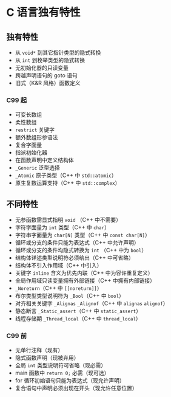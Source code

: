 # C 语言独有特性

## 独有特性

- 从 `void*` 到其它指针类型的隐式转换
- 从 `int` 到枚举类型的隐式转换
- 无初始化器的只读变量
- 跨越声明语句的 goto 语句
- 旧式（K&R 风格）函数定义

### C99 起

- 可变长数组
- 柔性数组
- `restrict` 关键字
- 额外数组形参语法
- 复合字面量
- 指派初始化器
- 在函数声明中定义结构体
- `_Generic` 泛型选择
- `_Atomic` 原子类型（C++ 中 `std::atomic`）
- 原生复数运算支持（C++ 中 `std::complex`）

## 不同特性

- 无参函数需显式指明 `void` （C++ 中不需要）
- 字符字面量为 `int` 类型（C++ 中 `char`）
- 字符串字面量为 `char[N]` 类型（C++ 中 `const char[N]`）
- 循环或分支的条件只能为表达式（C++ 中允许声明）
- 循环或分支的条件均隐式转换为 `int` （C++ 中为 `bool`）
- 结构体详述类型说明符必须给出（C++ 中可省略）
- 结构体不引入作用域（C++ 中引入）
- 关键字 `inline` 含义为优先内联（C++ 中为容许重复定义）
- 全局作用域只读变量拥有外部链接（C++ 中拥有内部链接）
- `_Noreturn`（C++ 中 `[[noreturn]]`）
- 布尔类型类型说明符为 `_Bool`（C++ 中 `bool`）
- 对齐相关关键字 `_Alignas` `_Alignof`（C++ 中 `alignas` `alignof`）
- 静态断言 `_Static_assert`（C++ 中 `static_assert`）
- 线程存储期 `_Thread_local`（C++ 中 `thread_local`）

### C99 前

- 无单行注释（现有）
- 隐式函数声明（现被弃用）
- 全局 `int` 类型说明符可省略（现必需）
- main 函数中 `return 0;` 必需（现可选）
- for 循环初始语句只能为表达式（现允许声明）
- 复合语句中声明必须出现在开头（现允许任意位置）